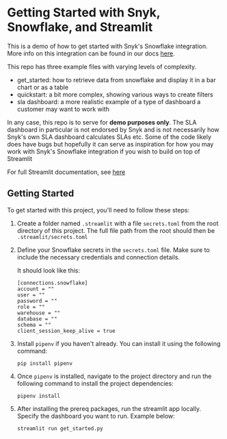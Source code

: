 # Getting Started with Snyk, Snowflake, and Streamlit

This is a demo of how to get started with Snyk's Snowflake integration. More info on this integration can be found in our docs [here](https://docs.snyk.io/manage-risk/reporting/reporting-and-bi-integrations-snowflake-data-share).

This repo has three example files with varying levels of complexity.
- get_started: how to retrieve data from snowflake and display it in a bar chart or as a table
- quickstart: a bit more complex, showing various ways to create filters
- sla dashboard: a more realistic example of a type of dashboard a customer may want to work with

In any case, this repo is to serve for **demo purposes only**. The SLA dashboard in particular is not endorsed by Snyk and is not necessarily how Snyk's own SLA dashboard calculates SLAs etc. Some of the code likely does have bugs but hopefully it can serve as inspiration for how you may work with Snyk's Snowflake integration if you wish to build on top of Streamlit

For full Streamlit documentation, see [here](https://docs.streamlit.io/)

## Getting Started

To get started with this project, you'll need to follow these steps:

1. Create a folder named `.streamlit` with a file `secrets.toml` from the root directory of this project. The full file path from the root should then be `.streamlit/secrets.toml`
2. Define your Snowflake secrets in the `secrets.toml` file. Make sure to include the necessary credentials and connection details.

    It should look like this:
    ```
    [connections.snowflake]
    account = ""
    user = ""
    password = ""
    role = ""
    warehouse = ""
    database = ""
    schema = ""
    client_session_keep_alive = true
    ```

3. Install `pipenv` if you haven't already. You can install it using the following command:

    ```shell
    pip install pipenv
    ```

4. Once `pipenv` is installed, navigate to the project directory and run the following command to install the project dependencies:

    ```shell
    pipenv install
    ```
5. After installing the prereq packages, run the streamlit app locally. Specify the dashboard you want to run. Example below:

    ```shell
    streamlit run get_started.py
    ```
